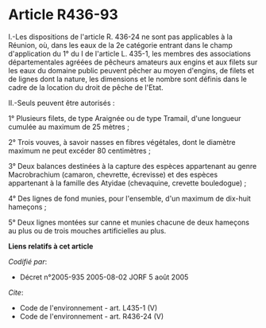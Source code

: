 # Article R436-93

I.-Les dispositions de l'article R. 436-24 ne sont pas applicables à la Réunion, où, dans les eaux de la 2e catégorie entrant
dans le champ d'application du 1° du I de l'article L. 435-1, les membres des associations départementales agréées de
pêcheurs amateurs aux engins et aux filets sur les eaux du domaine public peuvent pêcher au moyen d'engins, de filets et de
lignes dont la nature, les dimensions et le nombre sont définis dans le cadre de la location du droit de pêche de l'Etat. 

II.-Seuls peuvent être autorisés : 

1° Plusieurs filets, de type Araignée ou de type Tramail, d'une longueur cumulée au maximum de 25 mètres ; 

2° Trois vouves, à savoir nasses en fibres végétales, dont le diamètre maximum ne peut excéder 80 centimètres ; 

3° Deux balances destinées à la capture des espèces appartenant au genre Macrobrachium (camaron, chevrette, écrevisse) et des
espèces appartenant à la famille des Atyidae (chevaquine, crevette bouledogue) ; 

4° Des lignes de fond munies, pour l'ensemble, d'un maximum de dix-huit hameçons ; 

5° Deux lignes montées sur canne et munies chacune de deux hameçons au plus ou de trois mouches artificielles au plus.

**Liens relatifs à cet article**

_Codifié par_:

  - Décret n°2005-935 2005-08-02 JORF 5 août 2005

_Cite_:

  - Code de l'environnement - art. L435-1 (V)
  - Code de l'environnement - art. R436-24 (V)
